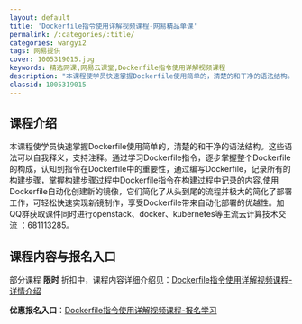```yaml
---
layout: default
title: 'Dockerfile指令使用详解视频课程-网易精品单课'
permalink: /:categories/:title/
categories: wangyi2
tags: 网易提供
cover: 1005319015.jpg
keywords: 精选网课,网易云课堂,Dockerfile指令使用详解视频课程
description: "本课程使学员快速掌握Dockerfile使用简单的，清楚的和干净的语法结构。这些语法可以自我释义，支持注释。通过学习Dockerfile指令，逐步掌握整个Dockerfile的构成，认知到指"
classid: 1005319015
---
```


## 课程介绍

本课程使学员快速掌握Dockerfile使用简单的，清楚的和干净的语法结构。这些语法可以自我释义，支持注释。通过学习Dockerfile指令，逐步掌握整个Dockerfile的构成，认知到指令在Dockerfile中的重要性，通过编写Dockerfile，记录所有的构建步骤，掌握构建步骤过程中Dockerfile指令在构建过程中记录的内容,使用Dockerfile自动化创建新的镜像，它们简化了从头到尾的流程并极大的简化了部署工作，可轻松快速实现新镜制作，享受Dockerfile带来自动化部署的优越性。加QQ群获取课件同时进行openstack、docker、kubernetes等主流云计算技术交流 ：681113285。

## 课程内容与报名入口

部分课程 **限时** 折扣中，课程内容详细介绍见：[Dockerfile指令使用详解视频课程-详情介绍](https://study.163.com/course/introduction/1005319015.htm?share=1&shareId=1025206652&utm_campaign=share&utm_medium=iphoneShare&utm_source=&utm_u=1025206652)

**优惠报名入口**：[Dockerfile指令使用详解视频课程-报名学习](https://study.163.com/course/introduction/1005319015.htm?share=1&shareId=1025206652&utm_campaign=share&utm_medium=iphoneShare&utm_source=&utm_u=1025206652)

